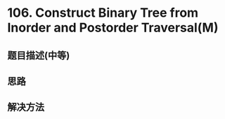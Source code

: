 # 106. Construct Binary Tree from Inorder and Postorder Traversal(M)


[]()


## 题目描述(中等)



## 思路



## 解决方法



###




